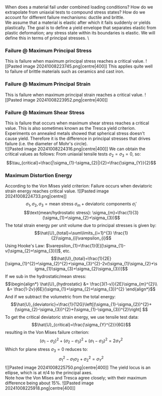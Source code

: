 When does a material fail under combined loading conditions?
How do we extrapolate from uniaxial tests to compound stress states?
How do we account for different failure mechanisms: ductile and brittle.
\
We assume that a material is elastic after which it fails suddenly or yields plastically.
The goal is to define a yield envelope that separates elastic from plastic deformation; any stress state within its boundaries is elastic. We will define this in terms of principal stresses.
\
### Failure @ Maximum Principal Stress
This is failure when maximum principal stress reaches a critical value.
![[Pasted image 20241008223745.png|centre|400]]
This applies quite well to failure of brittle materials such as ceramics and cast iron.
### Failure @ Maximum Principal Strain
This is failure when maximum principal strain reaches a critical value.
![[Pasted image 20241008223952.png|centre|400]]
### Failure @ Maximum Shear Stress
This is failure that occurs when maximum shear stress reaches a critical value.
This is also sometimes known as the Tresca yield criterion.
Experiments on annealed metals showed that spherical stress doesn't cause yield.
Therefore it is the difference in principal stresses that drives failure (i.e. the diameter of Mohr's circle).
\
![[Pasted image 20241008224316.png|centre|400]]
We can obtain the critical values as follows:
From uniaxial tensile tests $\sigma_{2}=\sigma_{3}=0$, so:
$$\tau_{critical}=\frac{|\sigma_{1}-\sigma_{2}|}{2}=\frac{\sigma_{Y}}{2}$$
### Maximum Distortion Energy
According to the Von Mises yield criterion:
Failure occurs when deviatoric strain energy reaches critical value.
![[Pasted image 20241008224733.png|centre]]
$$\sigma_{1},\sigma_{2},\sigma_{3}=\text{mean stress }\sigma_{m}+\text{deviatoric components }\sigma_{i}'$$
$$\text{mean/hydrostatic stress}: \sigma_{m}=\frac{1}{3}(\sigma_{1}+\sigma_{2}+\sigma_{3})$$
The total strain energy per unit volume due to principal stresses is given by:
$$\hat{U}_{total}=\sum\limits_{i=1}^{3} \frac{1}{2}\sigma_{i}\varepsilon_{i}$$
Using Hooke's Law: $\varepsilon_{1}=\frac{1}{E}[\sigma_{1}-v(\sigma_{2}+\sigma_{3})]$, etc.
$$\hat{U}_{total}=\frac{1}{2E}[\sigma_{1}^{2}+\sigma_{2}^{2}+\sigma_{3}^{2}-2v(\sigma_{1}\sigma_{2}+\sigma_{1}\sigma_{3}+\sigma_{2}\sigma_{3})]$$
If we sub in the hydrostatic/mean stress:
$$\begin{align*}
\hat{U}_{hydrostatic} &=  \frac{3(1-v)}{2E}\sigma_{m}^{2}\\
&= \frac{1-2v}{6E}(\sigma_{1}+\sigma_{2}+\sigma_{3})^{2}
\end{align*}$$
And if we subtract the volumetric from the total energy:
$$\hat{U}_{deviatoric}=\frac{1}{12G}\left[(\sigma_{1}-\sigma_{2})^{2}+(\sigma_{2}-\sigma_{3})^{2}+(\sigma_{1}-\sigma_{3})^{2}\right] $$
To get the critical deviatoric strain energy, we use tensile test data:
$$\hat{U}_{critical}=\frac{\sigma_{Y}^{2}}{6G}$$
resulting in the Von Mises failure criterion:
$$(\sigma_{1}-\sigma_{2})^{2}+(\sigma_{2}-\sigma_{3})^{2}+(\sigma_{1}-\sigma_{3})^{2}=2\sigma_{Y}^{2}$$
Which for plane stress $\sigma_{3}=0$ reduces to:
$$\sigma_{1}^{2}-\sigma_{1}\sigma_{2}+\sigma_{2}^{2}=\sigma_{Y}^{2}$$
![[Pasted image 20241008225750.png|centre|400]]
The yield locus is an ellipse, which is at $\pi/4$ to the principal axes.
\
Note how the Von Mises and Tresca agree closely; with their maximum difference being about 15%.
![[Pasted image 20241008225918.png|centre|400]]

